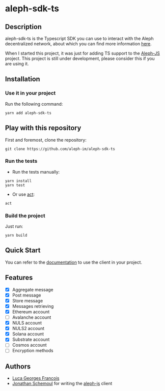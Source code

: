 # aleph-sdk-ts

## Description
aleph-sdk-ts is the Typescript SDK you can use to interact with the Aleph decentralized network, about which you can find more information [here](https://aleph.im/).

When I started this project, it was just for adding TS support to the [Aleph-JS](https://github.com/aleph-im/aleph-js) project.
This project is still under development, please consider this if you are using it.

## Installation

### Use it in your project

Run the following command:
```shell
yarn add aleph-sdk-ts
```

## Play with this repository

First and foremost, clone the repository:
```shell
git clone https://github.com/aleph-im/aleph-sdk-ts
```

### Run the tests

- Run the tests manually:
```shell
yarn install
yarn test
```

- Or use [act](https://github.com/nektos/act):
```shell
act
```

### Build the project

Just run:
```shell
yarn build
```

## Quick Start

You can refer to the [documentation](https://aleph-im.github.io/aleph-sdk-ts/index.html) to use the client in your project.

## Features

- [X] Aggregate message
- [X] Post message
- [X] Store message
- [X] Messages retrieving
- [X] Ethereum account
- [ ] Avalanche account
- [X] NULS account
- [X] NULS2 account
- [X] Solana account
- [X] Substrate account
- [ ] Cosmos account
- [ ] Encryption methods

## Authors

- [Luca Georges Francois](https://github.com/PtitLuca)
- [Jonathan Schemoul](https://github.com/moshemalawach) for writing the [aleph-js](https://github.com/aleph-im/aleph-js) client
